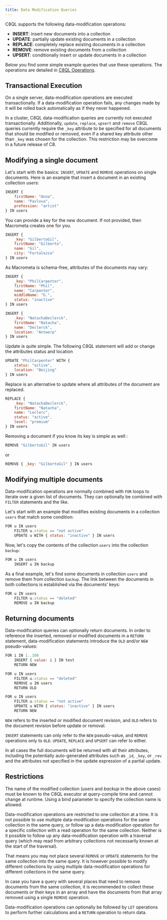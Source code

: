 ```yaml
---
title: Data Modification Queries
---
```


C8QL supports the following data-modification operations:

- **INSERT**: insert new documents into a collection
- **UPDATE**: partially update existing documents in a collection
- **REPLACE**: completely replace existing documents in a collection
- **REMOVE**: remove existing documents from a collection
- **UPSERT**: conditionally insert or update documents in a collection

Below you find some simple example queries that use these operations. The operations are detailed in [C8QL Operations](../c8ql/operations/index.md).

## Transactional Execution
  
On a single server, data-modification operations are executed transactionally. If a data-modification operation fails, any changes made by it will be rolled back automatically as if they never happened.

In a cluster, C8QL data-modification queries are currently not executed transactionally. Additionally, `update`, `replace`, `upsert` and `remove` C8QL queries currently require the `_key` attribute to be specified for all documents that should be modified or removed, even if a shared key attribute other than `_key` was chosen for the collection. This restriction may be overcome in a future release of C8.

## Modifying a single document

Let's start with the basics: `INSERT`, `UPDATE` and `REMOVE` operations on single documents. Here is an example that insert a document in an existing collection _users_:

```js
INSERT {
    firstName: "Anna",
    name: "Pavlova",
    profession: "artist"
} IN users
```

You can provide a key for the new document. If not provided, then Macrometa creates one for you.  

```js
INSERT {
    _key: "GilbertoGil",
    firstName: "Gilberto",
    name: "Gil",
    city: "Fortalezza"
} IN users
```

As Macrometa is schema-free, attributes of the documents may vary:

```js
INSERT {
    _key: "PhilCarpenter",
    firstName: "Phil",
    name: "Carpenter",
    middleName: "G.",
    status: "inactive"
} IN users
```

```js
INSERT {
    _key: "NatachaDeclerck",
    firstName: "Natacha",
    name: "Declerck",
    location: "Antwerp"
} IN users 
```

Update is quite simple. The following C8QL statement will add or change the attributes status and location

```js
UPDATE "PhilCarpenter" WITH {
    status: "active",
    location: "Beijing"
} IN users
```

Replace is an alternative to update where all attributes of the document are replaced.

```js
REPLACE {
    _key: "NatachaDeclerck",
    firstName: "Natacha",
    name: "Leclerc",
    status: "active",
    level: "premium"
} IN users
```

Removing a document if you know its key is simple as well :

```js
REMOVE "GilbertoGil" IN users
```

or

```js
REMOVE { _key: "GilbertoGil" } IN users
```

## Modifying multiple documents

Data-modification operations are normally combined with `FOR` loops to iterate over a given list of documents. They can optionally be combined with `FILTER` statements and the like.

Let's start with an example that modifies existing documents in a collection `users` that match some condition:

```js
FOR u IN users
    FILTER u.status == "not active"
    UPDATE u WITH { status: "inactive" } IN users
```

Now, let's copy the contents of the collection `users` into the collection `backup`:

```js
FOR u IN users
    INSERT u IN backup
```

As a final example, let's find some documents in collection `users` and remove them from collection `backup`. The link between the documents in both collections is established via the documents' keys:

```js
FOR u IN users
    FILTER u.status == "deleted"
    REMOVE u IN backup
```

## Returning documents

Data-modification queries can optionally return documents. In order to reference the inserted, removed or modified documents in a `RETURN` statement, data-modification statements introduce the `OLD` and/or `NEW` pseudo-values:

```js
FOR i IN 1..100
    INSERT { value: i } IN test 
    RETURN NEW
```

```js
FOR u IN users
    FILTER u.status == "deleted"
    REMOVE u IN users 
    RETURN OLD
```

```js
FOR u IN users
    FILTER u.status == "not active"
    UPDATE u WITH { status: "inactive" } IN users 
    RETURN NEW
```

`NEW` refers to the inserted or modified document revision, and `OLD` refers to the document revision before update or removal.

`INSERT` statements can only refer to the `NEW` pseudo-value, and `REMOVE` operations only to `OLD`. `UPDATE`, `REPLACE` and `UPSERT` can refer to either.

In all cases the full documents will be returned with all their attributes, including the potentially auto-generated attributes such as `_id`, `_key`, or `_rev` and the attributes not specified in the update expression of a partial update.

## Restrictions

The name of the modified collection (_users_ and _backup_ in the above cases) must be known to the C8QL executor at query-compile time and cannot change at runtime. Using a bind parameter to specify the collection name is allowed.

Data-modification operations are restricted to one collection at a time. It is not possible to use multiple data-modification operations for the same collection in the same query, or follow up a data-modification operation for a specific collection with a read operation for the same collection. Neither is it possible to follow up any data-modification operation with a traversal query (which may read from arbitrary collections not necessarily known at the start of the traversal).

That means you may not place several `REMOVE` or `UPDATE` statements for the same collection into the same query. It is however possible to modify different collections by using multiple data-modification operations for different collections in the same query.

In case you have a query with several places that need to remove documents from the same collection, it is recommended to collect these documents or their keys in an array and have the documents from that array removed using a single `REMOVE` operation.

Data-modification operations can optionally be followed by `LET` operations to perform further calculations and a `RETURN` operation to return data.
